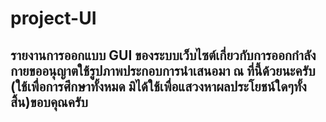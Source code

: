 # project-UI
## รายงานการออกแบบ GUI ของระบบเว็บไซต์เกี่ยวกับการออกกำลังกายขออนุญาตใช้รูปภาพประกอบการนำเสนอมา ณ ที่นี้ด้วยนะครับ (ใช้เพื่อการศึกษาทั้งหมด มิได้ใช้เพื่อแสวงหาผลประโยชน์ใดๆทั้งสิ้น)ขอบคุณครับ

